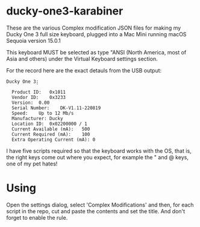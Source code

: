 # ducky-one3-karabiner

These are the various Complex modification JSON files for making my Ducky One
3 full size keyboard, plugged into a Mac Mini running macOS Sequoia version
15.0.1

This keyboard MUST be selected as type "ANSI (North America, most of Asia and
others) under the Virtual Keyboard settings section.

For the record here are the exact detauls from the USB output:

```
Ducky One 3̠:

  Product ID:	0x1011
  Vendor ID:	0x3233
  Version:	0.00
  Serial Number:	DK-V1.11-220819
  Speed:	Up to 12 Mb/s
  Manufacturer:	Ducky
  Location ID:	0x02200000 / 1
  Current Available (mA):	500
  Current Required (mA):	100
  Extra Operating Current (mA):	0
```

I have five scripts required so that the keyboard works with the OS, that is,
the right keys come out where you expect, for example the " and @ keys, one of
my pet hates!

# Using

Open the settings dialog, select 'Complex Modifications' and then, for each
script in the repo, cut and paste the contents and set the title.  And don't
forget to enable the rule.
